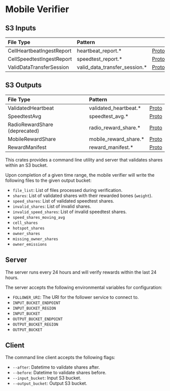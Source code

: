 # Mobile Verifier 

## S3 Inputs

| File Type | Pattern | |
| :--- | :-- | :-- |
| CellHeartbeatIngestReport | heartbeat_report.\* | [Proto](https://github.com/helium/proto/blob/149997d2a74e08679e56c2c892d7e46f2d0d1c46/src/service/poc_mobile.proto#L50) |
| CellSpeedtestIngestReport | speedtest_report.\* | [Proto](https://github.com/helium/proto/blob/149997d2a74e08679e56c2c892d7e46f2d0d1c46/src/service/poc_mobile.proto#L25) |
| ValidDataTransferSession | valid_data_transfer_session.\* | [Proto](https://github.com/helium/proto/blob/40388d260fd3603f453a965dbc13f79470b5adcb/src/service/packet_verifier.proto#L24) |

## S3 Outputs

| File Type | Pattern | |
| :--- | :-- | :-- |
| ValidatedHeartbeat | validated_heartbeat.\* | [Proto](https://github.com/helium/proto/blob/149997d2a74e08679e56c2c892d7e46f2d0d1c46/src/service/poc_mobile.proto#L80) |
| SpeedtestAvg | speedtest_avg.\* | [Proto](https://github.com/helium/proto/blob/149997d2a74e08679e56c2c892d7e46f2d0d1c46/src/service/poc_mobile.proto#L97) | 
| RadioRewardShare (deprecated) | radio_reward_share.\* | [Proto](https://github.com/helium/proto/blob/149997d2a74e08679e56c2c892d7e46f2d0d1c46/src/service/poc_mobile.proto#L118) |
| MobileRewardShare | mobile_reward_share.\* | [Proto](https://github.com/helium/proto/blob/40388d260fd3603f453a965dbc13f79470b5adcb/src/service/poc_mobile.proto#L145) |
| RewardManifest | reward_manifest.\* | [Proto](https://github.com/helium/proto/blob/149997d2a74e08679e56c2c892d7e46f2d0d1c46/src/reward_manifest.proto#L5) |

This crates provides a command line utility and server that validates shares within an S3 bucket. 

Upon completion of a given time range, the mobile verifier will write the following files to the 
given output bucket: 

- `file_list`: List of files processed during verification.
- `shares`: List of validated shares with their rewarded bones (`weight`).
- `speed_shares`: List of validated speedtest shares. 
- `invalid_shares`: List of invalid shares. 
- `invalid_speed_shares`: List of invalid speedtest shares. 
- `speed_shares_moving_avg`
- `cell_shares`
- `hotspot_shares`
- `owner_shares`
- `missing_owner_shares`
- `owner_emissions` 

## Server 

The server runs every 24 hours and will verify rewards within the last 24 hours. 

The server accepts the following environmental variables for configuration: 

- `FOLLOWER_URI`: The URI for the follower service to connect to. 
- `INPUT_BUCKET_ENDPOINT`
- `INPUT_BUCKET_REGION`
- `INPUT_BUCKET` 
- `OUTPUT_BUCKET_ENDPOINT`
- `OUTPUT_BUCKET_REGION`
- `OUTPUT_BUCKET`

## Client 

The command line client accepts the following flags: 

- `--after`: Datetime to validate shares after.
- `--before`: Datetime to validate shares before.
- `--input_bucket`: Input S3 bucket.
- `--output_bucket`: Output S3 bucket.

